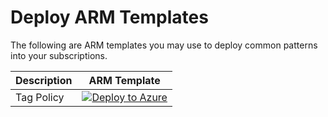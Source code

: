 # Deploy ARM Templates

The following are ARM templates you may use to deploy common patterns into your subscriptions.

| Description | ARM Template |
| --- | --- |
| Tag Policy  | [![Deploy to Azure](https://aka.ms/deploytoazurebutton)](https://portal.azure.com/#blade/Microsoft_Azure_CreateUIDef/CustomDeploymentBlade/uri/https%3A%2F%2Fraw.githubusercontent.com%2Fedm-ms%2FAzureLandingZone%2Fmain%2FGovernance%2Ftag-policy.json)
